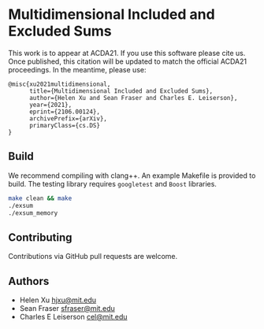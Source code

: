 # Multidimensional Included and Excluded Sums

This work is to appear at ACDA21. If you use this software please cite us. Once
published, this citation will be updated to match the official ACDA21 proceedings.
In the meantime, please use:

```
@misc{xu2021multidimensional,
      title={Multidimensional Included and Excluded Sums},
      author={Helen Xu and Sean Fraser and Charles E. Leiserson},
      year={2021},
      eprint={2106.00124},
      archivePrefix={arXiv},
      primaryClass={cs.DS}
}
```

Build
-------
We recommend compiling with clang++. An example Makefile is provided to build.
The testing library requires `googletest` and `Boost` libraries.

```bash
make clean && make
./exsum
./exsum_memory
```

Contributing
------------
Contributions via GitHub pull requests are welcome.

Authors
-------
- Helen Xu <hjxu@mit.edu>
- Sean Fraser <sfraser@mit.edu>
- Charles E Leiserson <cel@mit.edu>
